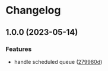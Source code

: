 # Changelog

## 1.0.0 (2023-05-14)


### Features

* handle scheduled queue ([279980d](https://github.com/didil/inhooks/commit/279980dc657a1c285a62aad9cdfad577f7f07449))
